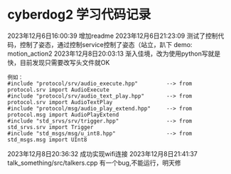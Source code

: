 # cyberdog2 学习代码记录
2023年12月6日16:00:39 增加readme
2023年12月6日21:23:09 测试了控制代码，控制了姿态，通过控制service控制了姿态（站立，趴下 demo: motion_action2
2023年12月8日20:03:13 渐入佳境，改为使用python写就是快，目前发现只需要改写头文件就OK
```
例如：
#include "protocol/srv/audio_execute.hpp"         --> from protocol.srv import AudioExecute
#include "protocol/srv/audio_text_play.hpp"       --> from protocol.srv import AudioTextPlay
#include "protocol/msg/audio_play_extend.hpp"     --> from protocol.msg import AudioPlayExtend
#include "std_srvs/srv/trigger.hpp"               --> from std_srvs.srv import Trigger
#include "std_msgs/msg/u_int8.hpp"                --> from std_msgs.msg import UInt8
```

2023年12月8日20:36:32 成功实现wifi连接
2023年12月8日21:41:37 talk_something/src/talkers.cpp 有一个bug,不能运行，明天修



